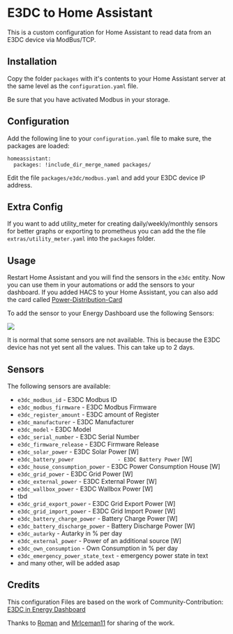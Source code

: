 # E3DC to Home Assistant

This is a custom configuration for Home Assistant to read data from an E3DC device via ModBus/TCP.

## Installation

Copy the folder `packages` with it's contents to your Home Assistant server at the same level as the `configuration.yaml` file. 

Be sure that you have activated Modbus in your storage.

## Configuration

Add the following line to your `configuration.yaml` file to make sure, the packages are loaded:

```
homeassistant:
  packages: !include_dir_merge_named packages/
```

Edit the file `packages/e3dc/modbus.yaml` and add your E3DC device IP address.

## Extra Config

If you want to add utility_meter for creating daily/weekly/monthly sensors for better graphs or exporting to prometheus you can add the the file `extras/utility_meter.yaml` into the `packages` folder.

## Usage

Restart Home Assistant and you will find the sensors in the `e3dc` entity. Now you can use them in your automations or add the sensors to your dashboard.
If you added HACS to your Home Assistant, you can also add the card called [Power-Distribution-Card](https://github.com/JonahKr/power-distribution-card)

To add the sensor to your Energy Dashboard use the following Sensors:

<img src="https://github.com/MrIceman11/e3dc-homeassistant/raw/main/examples/Dashboard_Config_2.png"/>

It is normal that some sensors are not available. This is because the E3DC device has not yet sent all the values. This can take up to 2 days.

## Sensors

The following sensors are available:

  * `e3dc_modbus_id`                   - E3DC Modbus ID
  * `e3dc_modbus_firmware`             - E3DC Modbus Firmware
  * `e3dc_register_amount`             - E3DC amount of Register
  * `e3dc_manufacturer`                - E3DC Manufacturer
  * `e3dc_model`                       - E3DC Model
  * `e3dc_serial_number`               - E3DC Serial Number
  * `e3dc_firmware_release`            - E3DC Firmware Release
  * `e3dc_solar_power`                 - E3DC Solar Power [W]
  * `e3dc_battery_power              - E3DC Battery Power` [W]
  * `e3dc_house_consumption_power`   - E3DC Power Consumption House [W]
  * `e3dc_grid_power`                - E3DC Grid Power [W]
  * `e3dc_external_power`            - E3DC External Power [W]
  * `e3dc_wallbox_power`             - E3DC Wallbox Power [W]
  * tbd
  * `e3dc_grid_export_power`         - E3DC Grid Export Power [W]
  * `e3dc_grid_import_power`         - E3DC Grid Import Power [W]
  * `e3dc_battery_charge_power`      - Battery Charge Power [W]
  * `e3dc_battery_discharge_power`   - Battery Discharge Power [W]
  * `e3dc_autarky`                   - Autarky in % per day
  * `e3dc_external_power`            - Power of an additional source [W]
  * `e3dc_own_consumption`           - Own Consumption in % per day
  * `e3dc_emergency_power_state_text` - emergency power state in text
  * and many other, will be added asap

## Credits

This configuration Files are based on the work of Community-Contribution: [E3DC in Energy Dashboard](https://community.home-assistant.io/t/e3dc-in-energy-dashboard/379800)

Thanks to [Roman](https://github.com/Roemer) and [MrIceman11](https://github.com/MrIceman11) for sharing of the work.

